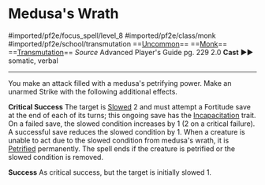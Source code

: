 # Medusa's Wrath
#imported/pf2e/focus_spell/level_8 #imported/pf2e/class/monk #imported/pf2e/school/transmutation 
==[Uncommon](uncommon.md)== ==[Monk](rules/traits/monk.md)== ==[Transmutation](transmutation.md)==
*Source* Advanced Player's Guide pg. 229 2.0
**Cast** ►► somatic, verbal

---
You make an attack filled with a medusa's petrifying power. Make an unarmed Strike with the following additional effects.

**Critical Success** The target is [Slowed](../../../Conditions/Slowed.md) 2 and must attempt a Fortitude save at the end of each of its turns; this ongoing save has the [Incapacitation](incapacitation.md) trait. On a failed save, the slowed condition increases by 1 (2 on a critical failure). A successful save reduces the slowed condition by 1. When a creature is unable to act due to the slowed condition from medusa's wrath, it is [Petrified](../../../Conditions/Petrified.md) permanently. The spell ends if the creature is petrified or the slowed condition is removed.

**Success** As critical success, but the target is initially slowed 1.
